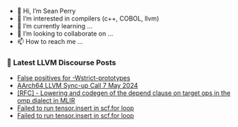 - 👋 Hi, I’m Sean Perry
- 👀 I’m interested in compilers (c++, COBOL, llvm)
- 🌱 I’m currently learning ...
- 💞️ I’m looking to collaborate on ...
- 📫 How to reach me ...

<!---
s66perry/s66perry is a ✨ special ✨ repository because its `README.md` (this file) appears on your GitHub profile.
You can click the Preview link to take a look at your changes.
--->
### 📕 Latest LLVM Discourse Posts

<!-- DISCOURSE-LLVM:START -->
- [False positives for -Wstrict-prototypes](https://discourse.llvm.org/t/false-positives-for-wstrict-prototypes/78768#post_6)
- [AArch64 LLVM Sync-up Call 7 May 2024](https://discourse.llvm.org/t/aarch64-llvm-sync-up-call-7-may-2024/78806#post_1)
- [[RFC] - Lowering and codegen of the depend clause on target ops in the omp dialect in MLIR](https://discourse.llvm.org/t/rfc-lowering-and-codegen-of-the-depend-clause-on-target-ops-in-the-omp-dialect-in-mlir/78471#post_14)
- [Failed to run tensor.insert in scf.for loop](https://discourse.llvm.org/t/failed-to-run-tensor-insert-in-scf-for-loop/78482#post_4)
- [Failed to run tensor.insert in scf.for loop](https://discourse.llvm.org/t/failed-to-run-tensor-insert-in-scf-for-loop/78482#post_3)
<!-- DISCOURSE-LLVM:END -->
